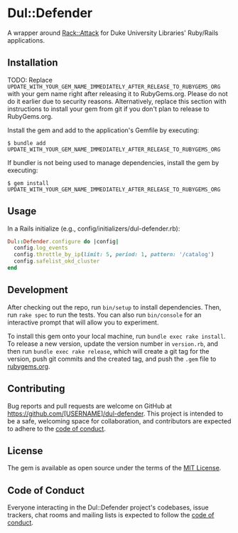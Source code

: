 # Dul::Defender

A wrapper around [Rack::Attack](https://github.com/rack/rack-attack) for Duke University Libraries' Ruby/Rails applications.

## Installation

TODO: Replace `UPDATE_WITH_YOUR_GEM_NAME_IMMEDIATELY_AFTER_RELEASE_TO_RUBYGEMS_ORG` with your gem name right after releasing it to RubyGems.org. Please do not do it earlier due to security reasons. Alternatively, replace this section with instructions to install your gem from git if you don't plan to release to RubyGems.org.

Install the gem and add to the application's Gemfile by executing:

    $ bundle add UPDATE_WITH_YOUR_GEM_NAME_IMMEDIATELY_AFTER_RELEASE_TO_RUBYGEMS_ORG

If bundler is not being used to manage dependencies, install the gem by executing:

    $ gem install UPDATE_WITH_YOUR_GEM_NAME_IMMEDIATELY_AFTER_RELEASE_TO_RUBYGEMS_ORG

## Usage

In a Rails initialize (e.g., config/initializers/dul-defender.rb):

```ruby
Dul::Defender.configure do |config|
  config.log_events
  config.throttle_by_ip(limit: 5, period: 1, pattern: '/catalog')
  config.safelist_okd_cluster
end
```

## Development

After checking out the repo, run `bin/setup` to install dependencies. Then, run `rake spec` to run the tests. You can also run `bin/console` for an interactive prompt that will allow you to experiment.

To install this gem onto your local machine, run `bundle exec rake install`. To release a new version, update the version number in `version.rb`, and then run `bundle exec rake release`, which will create a git tag for the version, push git commits and the created tag, and push the `.gem` file to [rubygems.org](https://rubygems.org).

## Contributing

Bug reports and pull requests are welcome on GitHub at https://github.com/[USERNAME]/dul-defender. This project is intended to be a safe, welcoming space for collaboration, and contributors are expected to adhere to the [code of conduct](https://github.com/[USERNAME]/dul-defender/blob/main/CODE_OF_CONDUCT.md).

## License

The gem is available as open source under the terms of the [MIT License](https://opensource.org/licenses/MIT).

## Code of Conduct

Everyone interacting in the Dul::Defender project's codebases, issue trackers, chat rooms and mailing lists is expected to follow the [code of conduct](https://github.com/[USERNAME]/dul-defender/blob/main/CODE_OF_CONDUCT.md).
